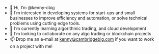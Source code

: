 - 👋 Hi, I’m @kenny-cbig
- 👀 I’m interested in developing systems for start-ups and small businesses to improve efficiency and automation, or solve technical problems using cutting edge tools.
- 🌱 I’m currently learning algorithmic trading, and cloud development
- 💞️ I’m looking to collaborate on any algo trading or blockchain projects
- 📫 Drop me an e-mail at kenny@cambridgebig.com if you want to work on a project with me!

<!---
kenny-cbig/kenny-cbig is a ✨ special ✨ repository because its `README.md` (this file) appears on your GitHub profile.
You can click the Preview link to take a look at your changes.
--->

